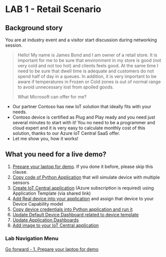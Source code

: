 # LAB 1 - Retail Scenario

## Background story
You are at industry event and a visitor start discussion during networking session.
> Hello! 
My name is James Bond and I am owner of a retail store. It is important for me to be sure that environment in my store is good (not very cold and not too hot) and clients feels good. At the same time I need to be sure that dwell time is adequate and customers do not spend half of day in a queues. In addition, it is very important to be aware if temperatures in Frozen or Cold zones is out of normal range to avoid unnecessary lost from spoiled goods.
>
> What Microsoft can offer for me?

-	Our partner Contoso has new IoT solution that ideally fits with your needs.
-	Contoso device is certified as Plug and Play ready and you need just several minutes to start with it! You no need to be a programmer and cloud expert and it is very easy to calculate monthly cost of this solution, thanks to our Azure IoT Central SaaS offer.
-	Let me show you, how it works!

## What you need for a live demo?
1. [Prepare your laptop for demo](iotcentral-lab1-1.md). If you done it before, please skip this clause.
2. [Copy code of Python Application](iotcentral-lab1-2.md) that will simulate device with multiple sensors
3. [Create IoT Central application](iotcentral-lab1-3.md) (Azure subscription is required) using Application Template (via shared link)
4. [Add Real device into your application](iotcentral-lab1-4.md) and assign that device to your Device Capability model
5. [Copy device credentials into Python application and run it](iotcentral-lab1-5.md)
6. [Update Default Device Dashboard related to device template](iotcentral-lab1-6.md)
7. [Update Application Dashboards](iotcentral-lab1-7.md)
8. [Add image to your IoT Central application](iotcentral-lab1-8.md)

### Lab Navigation Menu
[Go forward - 1. Prepare your laptop for demo](/iotcentral-lab1-1.md)
